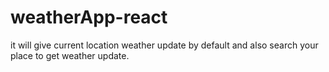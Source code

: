 # weatherApp-react
it will give current location weather update by default and also search your place to get weather update. 
